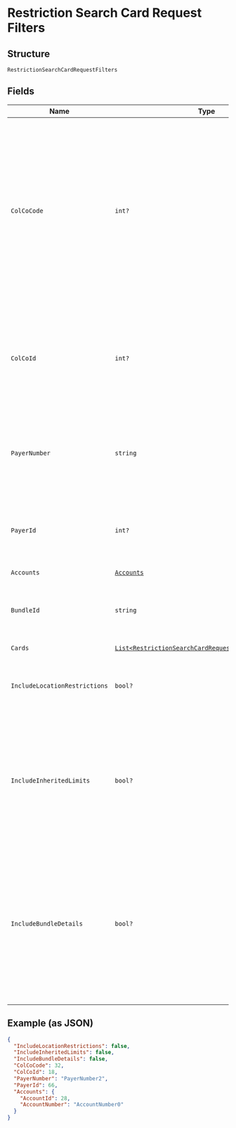
# Restriction Search Card Request Filters

## Structure

`RestrictionSearchCardRequestFilters`

## Fields

| Name | Type | Tags | Description |
|  --- | --- | --- | --- |
| `ColCoCode` | `int?` | Optional | Collecting Company Code (Shell Code) of the selected payer.<br>Mandatory for serviced OUs such as Romania, Latvia, Lithuania, Estonia, Ukraine etc. It is optional for other countries if ColCoID is provided.<br>Example:<br>86 for Philippines<br>5 for UK |
| `ColCoId` | `int?` | Optional | Collecting Company Id (in GFN) of the selected payer.<br>Optional if ColCoCode is passed else Mandatory.<br>Example:<br>1 for Philippines<br>5 for UK |
| `PayerNumber` | `string` | Optional | Payer Number of the selected payer.<br>Optional if PayerId is passed else Mandatory<br>Example: GB000000123 |
| `PayerId` | `int?` | Optional | Payer Id  of the selected payer.<br>Optional if PayerNumber is passed else Mandatory<br>Example: 123456 |
| `Accounts` | [`Accounts`](../../doc/models/accounts.md) | Optional | - |
| `BundleId` | `string` | Optional | Identifier of the Card bundle in Gateway.<br>Optional if cards list is given, else mandatory. |
| `Cards` | [`List<RestrictionSearchCardRequestFiltersCardsItems>`](../../doc/models/restriction-search-card-request-filters-cards-items.md) | Optional | - |
| `IncludeLocationRestrictions` | `bool?` | Optional | Whether to include location restriction of the cards in the response<br>**Default**: `false` |
| `IncludeInheritedLimits` | `bool?` | Optional | When True: service will return the inherited values for the usage limits (from card-program or account as available) when it is not overridden on the card.<br>**Default**: `false` |
| `IncludeBundleDetails` | `bool?` | Optional | When the value is True, API will return bundle Id associated with cards in the response, if available.<br>Note: Use ‘Null’ or ‘False’ for optimum performance. A delay in response is expected when set to ‘True’.<br>**Default**: `false` |

## Example (as JSON)

```json
{
  "IncludeLocationRestrictions": false,
  "IncludeInheritedLimits": false,
  "IncludeBundleDetails": false,
  "ColCoCode": 32,
  "ColCoId": 18,
  "PayerNumber": "PayerNumber2",
  "PayerId": 66,
  "Accounts": {
    "AccountId": 28,
    "AccountNumber": "AccountNumber0"
  }
}
```

